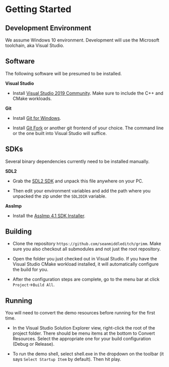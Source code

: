 Getting Started
===============

Development Environment
-----------------------

We assume Windows 10 environment. Development will use the Microsoft toolchain, aka Visual Studio.

Software
--------

The following software will be presumed to be installed.

**Visual Studio**

- Install [Visual Studio 2019 Community](https://visualstudio.microsoft.com/thank-you-downloading-visual-studio/?sku=Community&rel=16). Make sure to include the C++ and CMake workloads.

**Git**

- Install [Git for Windows](https://github.com/git-for-windows/git/releases/download/v2.21.0.windows.1/Git-2.21.0-64-bit.exe).

- Install [Git Fork](https://git-fork.com/update/win/ForkInstaller.exe) or another git frontend of your choice. The command line or the one built into Visual Studio will suffice.

SDKs
----

Several binary dependencies currently need to be installed manually.

**SDL2**

- Grab the [SDL2 SDK](https://www.libsdl.org/release/SDL2-devel-2.0.9-VC.zip) and unpack this file anywhere on your PC.

- Then edit your environment variables and add the path where you unpacked the zip under the `SDL2DIR` variable.

**AssImp**

- Install the [AssImp 4.1 SDK Installer](https://github.com/assimp/assimp/releases/download/v4.1.0/assimp-sdk-4.1.0-setup.exe).

Building
--------

- Clone the repository `https://github.com/seanmiddleditch/grimm`. Make sure you also checkout all submodules and not just the root repository.

- Open the folder you just checked out in Visual Studio. If you have the Visual Studio CMake workload installed, it will automatically configure the build for you.

- After the configuration steps are complete, go to the menu bar at click `Project`->`Build All`.

Running
-------

You will need to convert the demo resources before running for the first time.

- In the Visual Studio Solution Explorer view, right-click the root of the project folder. There should be menu items at the bottom to Convert Resources. Select the appropriate one for your
build configuration (Debug or Release).

- To run the demo shell, select shell.exe in the dropdown on the toolbar (it says `Select Startup Item` by default). Then hit play.
